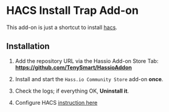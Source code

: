 # HACS Install Trap Add-on

This add-on is just a shortcut to install [hacs](https://hacs.xyz). 

## Installation
1. Add the repository URL via the Hassio Add-on Store Tab: **https://github.com/TenySmart/HassioAddon**

2. Install and start the `Hass.io Community Store` add-on **once**. 

3. Check the logs; if everything OK, **Uninstall it**. 

4. Configure HACS [instruction here](https://hacs.xyz/docs/configuration/basic)

